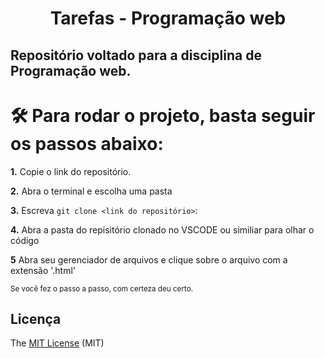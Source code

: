 
<h1 align="center"> Tarefas - Programação web </h1>


## Repositório voltado para a disciplina de Programação web.

#  🛠️ Para rodar o projeto, basta seguir os passos abaixo:
**1.** Copie o link do repositório.</br>

**2.** Abra o terminal e escolha uma pasta</br>

**3.** Escreva `git clone <link do repositório>`:</br>

**4.** Abra a pasta do repisitório clonado no VSCODE ou similiar para olhar o código</br>

**5** Abra seu gerenciador de arquivos e clique sobre o arquivo com a extensão '.html'</br>

<sub> Se você fez o passo a passo, com certeza deu certo.</sub>	
</br>

## Licença 

The [MIT License]() (MIT)

